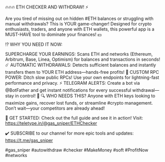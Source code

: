 🔥🔥🔥 ETH CHECKER AND WITHDRAW! ⚡️

Are you tired of missing out on hidden #ETH balances or struggling with manual withdrawals? This is YOUR game-changer! Designed for crypto enthusiasts, traders, and anyone with ETH wallets, this powerful app is a MUST-HAVE tool to dominate your finances! 💵

⁉️ WHY YOU NEED IT NOW:

SUPERCHARGE YOUR EARNINGS: Scans ETH and networks (Ethereum, Arbitrum, Base, Linea, Optimism) for balances and transactions in seconds!  ☄️
AUTOMATIC WITHDRAWALS: Detects sufficient balances and instantly transfers them to YOUR ETH address—hands-free profits! 🚀
CUSTOM RPC POWER: Ditch slow public RPCs! Use your own endpoints for lightning-fast performance and privacy. ⚡️
TELEGRAM ALERTS: Create a bot via @BotFather and get instant notifications for every successful withdrawal—stay in control! 💱
🔍 WHO NEEDS THIS? Anyone with ETH keys looking to maximize gains, recover lost funds, or streamline #crypto management. Don’t wait—your competitors are already ahead!

👀 GET STARTED: Check out the full guide and see it in action! Visit: https://teletype.in/@gas_sniper/ETHChecker

✔️ SUBSCRIBE to our channel for more epic tools and updates: https://t.me/gas_sniper

#gas_sniper #autowithdraw #checker #MakeMoney #soft #ProfitNow #networks
